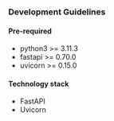 ### Development Guidelines

#### Pre-required

- python3 >= 3.11.3
- fastapi >= 0.70.0
- uvicorn >= 0.15.0

#### Technology stack

- FastAPI
- Uvicorn
